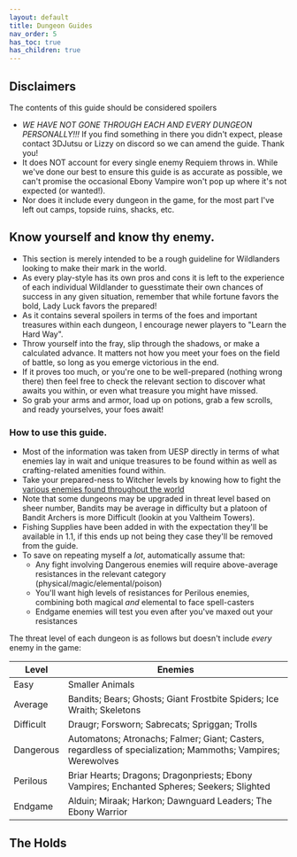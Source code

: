 ```yaml
---
layout: default
title: Dungeon Guides
nav_order: 5
has_toc: true
has_children: true
---
```


## Disclaimers
The contents of this guide should be considered spoilers

- *WE HAVE NOT GONE THROUGH EACH AND EVERY DUNGEON PERSONALLY!!!* If you find something in there you didn't expect, please contact 3DJutsu or Lizzy on discord so we can amend the guide. Thank you!
- It does NOT account for every single enemy Requiem throws in. While we've done our best to ensure this guide is as accurate as possible, we can't promise the occasional Ebony Vampire won't pop up where it's not expected (or wanted!).
- Nor does it include every dungeon in the game, for the most part I've left out camps, topside ruins, shacks, etc.

## Know yourself and know thy enemy.
- This section is merely intended to be a rough guideline for Wildlanders looking to make their mark in the world. 
- As every play-style has its own pros and cons it is left to the experience of each individual Wildlander to guesstimate their own chances of success in any given situation, remember that while fortune favors the bold, Lady Luck favors the prepared!
- As it contains several spoilers in terms of the foes and important treasures within each dungeon, I encourage newer players to "Learn the Hard Way". 
- Throw yourself into the fray, slip through the shadows, or make a calculated advance. It matters not how you meet your foes on the field of battle, so long as you emerge victorious in the end.
- If it proves too much, or you're one to be well-prepared (nothing wrong there) then feel free to check the relevant section to discover what awaits you within, or even what treasure you might have missed.
- So grab your arms and armor, load up on potions, grab a few scrolls, and ready yourselves, your foes await!

### How to use this guide.
- Most of the information was taken from UESP directly in terms of what enemies lay in wait and unique treasures to be found within as well as crafting-related amenities found within. 
- Take your prepared-ness to Witcher levels by knowing how to fight the [various enemies found throughout the world](/17Bestiary/Beastiary/#about-these-guides)
- Note that some dungeons may be upgraded in threat level based on sheer number, Bandits may be average in difficulty but a platoon of Bandit Archers is more Difficult (lookin at you Valtheim Towers).
- Fishing Supplies have been added in with the expectation they'll be available in 1.1, if this ends up not being they case they'll be removed from the guide.
- To save on repeating myself a *lot*, automatically assume that:
	- Any fight involving Dangerous enemies will require above-average resistances in the relevant category (physical/magic/elemental/poison)
	- You'll want high levels of resistances for Perilous enemies, combining both magical *and* elemental to face spell-casters
	- Endgame enemies will test you even after you've maxed out your resistances

The threat level of each dungeon is as follows but doesn't include *every* enemy in the game:

| Level | Enemies |
| --- | --- |
| Easy | Smaller Animals |
| Average | Bandits; Bears; Ghosts; Giant Frostbite Spiders; Ice Wraith; Skeletons |
| Difficult | Draugr; Forsworn; Sabrecats; Spriggan; Trolls |
| Dangerous | Automatons; Atronachs; Falmer; Giant; Casters, regardless of specialization; Mammoths; Vampires; Werewolves |
| Perilous | Briar Hearts; Dragons; Dragonpriests; Ebony Vampires; Enchanted Spheres; Seekers; Slighted |
| Endgame | Alduin; Miraak; Harkon; Dawnguard Leaders; The Ebony Warrior |

## The Holds

	